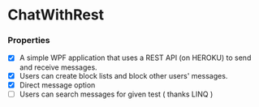 # ChatWithRest
### Properties
   - [x] A simple WPF application that uses a REST API (on HEROKU) to send and receive messages.
   - [x] Users can create block lists and block other users' messages.
   - [x] Direct message option
   - [ ] Users can search messages for given test ( thanks LINQ )
